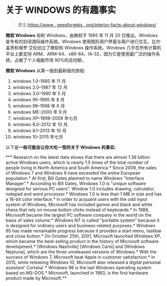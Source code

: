 # 关于 WINDOWS 的有趣事实

> 原文:[https://www . geesforgeks . org/interior-facts-about-windows/](https://www.geeksforgeeks.org/interesting-facts-about-windows/)

**微软 Windows** 俗称 Windows，由微软于 1985 年 11 月 20 日推出。Windows 是专有的封闭源码操作系统。Windows 使用图形用户界面与用户进行交互。比尔·盖茨和保罗·艾伦创立了微软和 Windows 操作系统。Windows 几乎在所有计算机平台上都支持 ARM、ARM-64、x86-64、IA-32，因为它是使用最广泛的操作系统，占据了个人电脑市场 90%的总份额。

**微软 Windows** 从第一版到最新版的旅程:

1.  windows 1.0–1985 年 11 月
2.  windows 2.0–1987 年 12 月
3.  windows 3.0–1990 年 5 月
4.  windows 95–1995 年 8 月
5.  windows 98–1998 年 6 月
6.  windows ME–2000 年 9 月
7.  windows XP–1998–2009 年七月
8.  windows 8.0–2012 年 10 月
9.  windows 8.1–2013 年 10 月
10.  windows 10–2015 年七月

以下是**一些可能会让你大吃一惊的关于 Windows 的事实:**

***   Research on the latest data shows that there are almost 1.36 billion active Windows users, which is nearly 1.5 times of the total number of people living in North America and South America.*   Since 2009, the sales of Windows 7 and Windows 8 have exceeded the entire European population.*   At first, Bill Gates planned to name Windows "Interface Manager".*   According to Bill Gates, Windows 1.0 is "unique software designed for serious PC users". Window 1.0 includes drawing, calculator, notepad and word processor.*   Windows 1.0 is less than 1 MB in size and has a 16-bit color interface.*   In order to acquaint users with the odd input system of Windows, Microsoft has included games and black and white chess that rely on mouse button clicks instead of keyboards.*   In 1988, Microsoft became the largest PC software company in the world on the basis of sales volume.*   Windows NT is called "portable system" because it is designed for ordinary users and business-related purposes.*   Windows 95 has made remarkable progress because it provides a start menu, taskbar and close button.*   On October 25th, 2001, Microsoft launched Windows XP, which became the best-selling product in the history of Microsoft software development.*   [Windows Nashville] [Windows Cario] and [Windows Neptune], which are the three unreleased versions of Windows.*   With the success of Windows 7, Microsoft beat Apple in customer satisfaction.*   In 2015, while releasing Windows 10, Microsoft also released a digital personal assistant' Cortana'.*   Windows 98 is the last Windows operating system based on MS-DOS.*   Microsoft, launched in 1983, is the first hardware product made by Microsoft.**